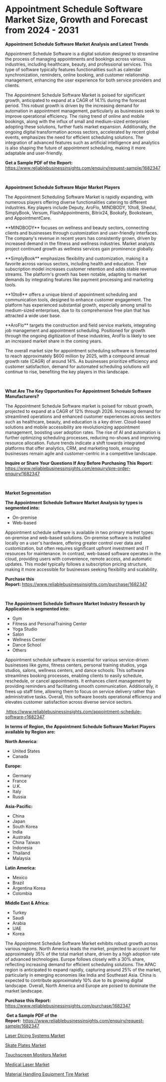 <p><h1>Appointment Schedule Software Market Size, Growth and Forecast from 2024 - 2031</h1></p><p><strong>Appointment Schedule Software Market Analysis and Latest Trends</strong></p>
<p><p>Appointment Schedule Software is a digital solution designed to streamline the process of managing appointments and bookings across various industries, including healthcare, beauty, and professional services. This type of software typically features functionalities such as calendar synchronization, reminders, online booking, and customer relationship management, enhancing the user experience for both service providers and clients.</p><p>The Appointment Schedule Software Market is poised for significant growth, anticipated to expand at a CAGR of 14.1% during the forecast period. This robust growth is driven by the increasing demand for automation in appointment management, particularly as businesses seek to improve operational efficiency. The rising trend of online and mobile bookings, along with the influx of small and medium-sized enterprises adopting these solutions, further fuels market expansion. Additionally, the ongoing digital transformation across sectors, accelerated by recent global events, emphasizes the need for efficient scheduling solutions. The integration of advanced features such as artificial intelligence and analytics is also shaping the future of appointment scheduling, making it more adaptable and user-friendly.</p></p>
<p><strong>Get a Sample PDF of the Report:&nbsp;</strong> <a href="https://www.reliablebusinessinsights.com/enquiry/request-sample/1682347?utm_campaign=102&utm_medium=2&utm_source=Github&utm_content=ia&utm_term=01102024&utm_id=appointment-schedule-software">https://www.reliablebusinessinsights.com/enquiry/request-sample/1682347</a></p>
<p>&nbsp;</p>
<p><strong>Appointment Schedule Software Major Market Players</strong></p>
<p><p>The Appointment Scheduling Software Market is rapidly expanding, with numerous players offering diverse functionalities catering to different industries. Key players include Deputy, AroFlo, MINDBODY, 10to8, Shedul, SimplyBook, Versum, FlashAppointments, Bitrix24, Bookafy, Booksteam, and AppointmentCare.</p><p>**MINDBODY** focuses on wellness and beauty sectors, connecting clients and businesses through customization and user-friendly interfaces. The company's revenue in recent years has consistently grown, driven by increased demand in the fitness and wellness industries. Market analysts project continued growth as wellness services gain prominence globally.</p><p>**SimplyBook** emphasizes flexibility and customization, making it a favorite across various sectors, including health and education. Their subscription model increases customer retention and adds stable revenue streams. The platform's growth has been notable, adapting to market demands by integrating features like payment processing and marketing tools.</p><p>**10to8** offers a unique blend of appointment scheduling and communication tools, designed to enhance customer engagement. The platform has experienced substantial growth, especially among small to medium-sized enterprises, due to its comprehensive free plan that has attracted a wide user base. </p><p>**AroFlo** targets the construction and field service markets, integrating job management and appointment scheduling. Positioned for growth through the ongoing digitization of these industries, AroFlo is likely to see an increased market share in the coming years.</p><p>The overall market size for appointment scheduling software is forecasted to reach approximately $600 million by 2025, with a compound annual growth rate (CAGR) of around 14%. As businesses prioritize efficiency and customer satisfaction, demand for automated scheduling solutions will continue to rise, benefiting the key players in this landscape.</p></p>
<p>&nbsp;</p>
<p><strong>What Are The Key Opportunities For Appointment Schedule Software Manufacturers?</strong></p>
<p><p>The Appointment Schedule Software market is poised for robust growth, projected to expand at a CAGR of 12% through 2026. Increasing demand for streamlined operations and enhanced customer experiences across sectors such as healthcare, beauty, and education is a key driver. Cloud-based solutions and mobile accessibility are revolutionizing appointment management, boosting user adoption rates. The rise of AI and automation is further optimizing scheduling processes, reducing no-shows and improving resource allocation. Future trends indicate a shift towards integrated platforms that offer analytics, CRM, and marketing tools, ensuring businesses remain agile and customer-centric in a competitive landscape.</p></p>
<p><strong>Inquire or Share Your Questions If Any Before Purchasing This Report:</strong> <a href="https://www.reliablebusinessinsights.com/enquiry/pre-order-enquiry/1682347?utm_campaign=102&utm_medium=2&utm_source=Github&utm_content=ia&utm_term=01102024&utm_id=appointment-schedule-software">https://www.reliablebusinessinsights.com/enquiry/pre-order-enquiry/1682347</a></p>
<p>&nbsp;</p>
<p><strong>Market Segmentation</strong></p>
<p><strong>The Appointment Schedule Software Market Analysis by types is segmented into:</strong></p>
<p><ul><li>On-premise</li><li>Web-based</li></ul></p>
<p><p>Appointment schedule software is available in two primary market types: on-premise and web-based solutions. On-premise software is installed locally on a user's hardware, offering greater control over data and customization, but often requires significant upfront investment and IT resources for maintenance. In contrast, web-based software operates in the cloud, providing users with convenience, remote access, and automatic updates. This model typically follows a subscription pricing structure, making it more accessible for businesses seeking flexibility and scalability.</p></p>
<p><strong>Purchase this Report:&nbsp;</strong><a href="https://www.reliablebusinessinsights.com/purchase/1682347?utm_campaign=102&utm_medium=2&utm_source=Github&utm_content=ia&utm_term=01102024&utm_id=appointment-schedule-software">https://www.reliablebusinessinsights.com/purchase/1682347</a></p>
<p>&nbsp;</p>
<p><strong>The Appointment Schedule Software Market Industry Research by Application is segmented into:</strong></p>
<p><ul><li>Gym</li><li>Fitness and PersonalTraining Center</li><li>Yoga Studio</li><li>Salon</li><li>Wellness Center</li><li>Dance School</li><li>Others</li></ul></p>
<p><p>Appointment schedule software is essential for various service-driven businesses like gyms, fitness centers, personal training studios, yoga studios, salons, wellness centers, and dance schools. This software streamlines booking processes, enabling clients to easily schedule, reschedule, or cancel appointments. It enhances client management by providing reminders and facilitating smooth communication. Additionally, it frees up staff time, allowing them to focus on service delivery rather than administrative tasks. Overall, this software boosts operational efficiency and elevates customer satisfaction across diverse service sectors.</p></p>
<p><a href="https://www.reliablebusinessinsights.com/appointment-schedule-software-r1682347?utm_campaign=102&utm_medium=2&utm_source=Github&utm_content=ia&utm_term=01102024&utm_id=appointment-schedule-software">&nbsp;https://www.reliablebusinessinsights.com/appointment-schedule-software-r1682347</a></p>
<p><strong>In terms of Region, the Appointment Schedule Software Market Players available by Region are:</strong></p>
<p>
    <p> <strong> North America: </strong>
        <ul>
            <li>United States</li>
            <li>Canada</li>
        </ul>
        </p> 
    <p> <strong> Europe: </strong>
        <ul>
            <li>Germany</li>
            <li>France</li>
            <li>U.K.</li>
            <li>Italy</li>
            <li>Russia</li>
        </ul>
        </p> 
    <p> <strong> Asia-Pacific: </strong>
        <ul>
            <li>China</li>
            <li>Japan</li>
            <li>South Korea</li>
            <li>India</li>
            <li>Australia</li>
            <li>China Taiwan</li>
            <li>Indonesia</li>
            <li>Thailand</li>
            <li>Malaysia</li>
        </ul>
        </p> 
    <p> <strong> Latin America: </strong>
        <ul>
            <li>Mexico</li>
            <li>Brazil</li>
            <li>Argentina Korea</li>
            <li>Colombia</li>
        </ul>
        </p> 
    <p> <strong> Middle East & Africa: </strong>
        <ul>
            <li>Turkey</li>
            <li>Saudi</li>
            <li>Arabia</li>
            <li>UAE</li>
            <li>Korea</li>
        </ul>
    </p>
    </p>
<p><p>The Appointment Schedule Software Market exhibits robust growth across various regions. North America leads the market, projected to account for approximately 35% of the total market share, driven by a high adoption rate of advanced technologies. Europe follows closely with a 30% share, reflecting increasing demand for efficient scheduling solutions. The APAC region is anticipated to expand rapidly, capturing around 25% of the market, particularly in emerging economies like India and Southeast Asia. China is expected to contribute approximately 10% due to its growing digital landscape. Overall, North America and Europe are poised to dominate the market landscape.</p></p>
<p><strong>Purchase this Report: </strong><a href="https://www.reliablebusinessinsights.com/purchase/1682347?utm_campaign=102&utm_medium=2&utm_source=Github&utm_content=ia&utm_term=01102024&utm_id=appointment-schedule-software">https://www.reliablebusinessinsights.com/purchase/1682347</a></p>
<p>&nbsp;<strong>Get a Sample PDF of the Report:&nbsp;&nbsp;</strong><a href="https://www.reliablebusinessinsights.com/enquiry/request-sample/1682347?utm_campaign=102&utm_medium=2&utm_source=Github&utm_content=ia&utm_term=01102024&utm_id=appointment-schedule-software">https://www.reliablebusinessinsights.com/enquiry/request-sample/1682347</a></p>
<p><strong></strong></p>
<p><p><a href="https://issuu.com/reportprime-2/docs/laser-dicing-systems-market-size-20_f630c42df3f3b5?utm_campaign=102&utm_medium=2&utm_source=Github&utm_content=ia&utm_term=01102024&utm_id=appointment-schedule-software">Laser Dicing Systems Market</a></p><p><a href="https://www.linkedin.com/pulse/what-current-future-prospects-skate-plates-market-analysis-directions-ofupf?utm_campaign=102&utm_medium=2&utm_source=Github&utm_content=ia&utm_term=01102024&utm_id=appointment-schedule-software">Skate Plates Market</a></p><p><a href="https://issuu.com/reportprime-2/docs/touchscreen-monitors-market-size-20_7ea269e781827b?utm_campaign=102&utm_medium=2&utm_source=Github&utm_content=ia&utm_term=01102024&utm_id=appointment-schedule-software">Touchscreen Monitors Market</a></p><p><a href="https://www.linkedin.com/pulse/medical-laser-industry-sector-new-technologies-market-impact-kpt1f?utm_campaign=102&utm_medium=2&utm_source=Github&utm_content=ia&utm_term=01102024&utm_id=appointment-schedule-software">Medical Laser Market</a></p><p><a href="https://medium.com/@spencerremin6/navigating-the-global-material-handling-equipment-tire-market-landscape-trends-forecasts-and-7f894e5f3ac1?postPublishedType=repub&utm_campaign=102&utm_medium=2&utm_source=Github&utm_content=ia&utm_term=01102024&utm_id=appointment-schedule-software">Material Handling Equipment Tire Market</a></p></p>